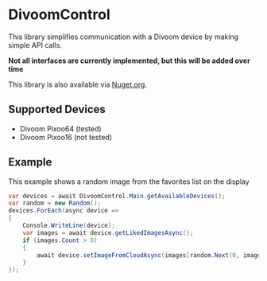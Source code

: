 # DivoomControl
This library simplifies communication with a Divoom device by making simple API calls.

**Not all interfaces are currently implemented, but this will be added over time**

This library is also available via [Nuget.org](https://www.nuget.org/packages/DivoomControl/).

## Supported Devices
- Divoom Pixoo64 (tested)
- Divoom Pixoo16 (not tested)

## Example
This example shows a random image from the favorites list on the display
```csharp
var devices = await DivoomControl.Main.getAvailableDevices();
var random = new Random();
devices.ForEach(async device =>
{
    Console.WriteLine(device);
    var images = await device.getLikedImagesAsync();
    if (images.Count > 0)
    {
        await device.setImageFromCloudAsync(images[random.Next(0, images.Count - 1)].FileId);
    }
});
```